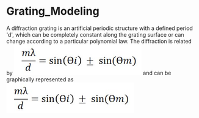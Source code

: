 # Grating_Modeling

A diffraction grating is an artificial periodic structure with a defined period 'd', which can be completely constant along
the grating surface or can change according to a particular polynomial law. The diffraction is related by 
![Formula](./grating_images/formula.PNG)
and can be graphically represented as
![structure](./grating_images/formula.PNG)


